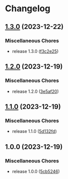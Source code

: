 # Changelog

## [1.3.0](https://github.com/geekcell/user-policy-bundle/compare/v1.2.0...v1.3.0) (2023-12-22)


### Miscellaneous Chores

* release 1.3.0 ([f3c2e25](https://github.com/geekcell/user-policy-bundle/commit/f3c2e25eb1fe7c4107d6bc7f2433783a292cfc1c))

## [1.2.0](https://github.com/geekcell/user-policy-bundle/compare/v1.1.0...v1.2.0) (2023-12-19)


### Miscellaneous Chores

* release 1.2.0 ([3e5af20](https://github.com/geekcell/user-policy-bundle/commit/3e5af20b61bee4ad13b216929ad2e4da123ecb98))

## [1.1.0](https://github.com/geekcell/user-policy-bundle/compare/v1.0.0...v1.1.0) (2023-12-19)


### Miscellaneous Chores

* release 1.1.0 ([5d132fd](https://github.com/geekcell/user-policy-bundle/commit/5d132fdaa19a80d4f6b65e897a064a1416b02703))

## 1.0.0 (2023-12-19)


### Miscellaneous Chores

* release 1.0.0 ([5cb5246](https://github.com/geekcell/user-policy-bundle/commit/5cb52464be1672a8569a53ae47fb26c6cf0d8cb1))
